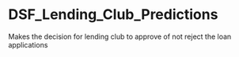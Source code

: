 # DSF_Lending_Club_Predictions
Makes the decision for lending club to approve of not reject the loan applications

   
